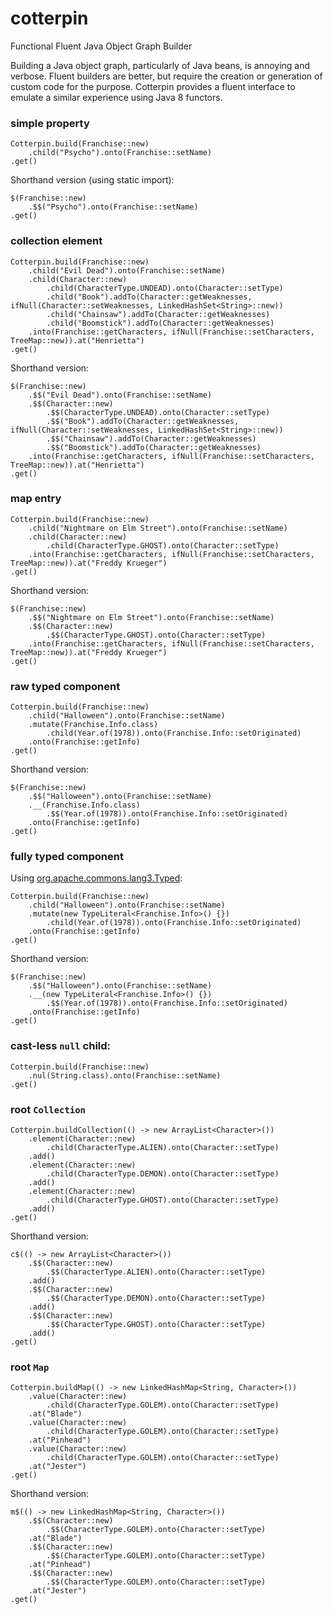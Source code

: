 # cotterpin
Functional Fluent Java Object Graph Builder

Building a Java object graph, particularly of Java beans, is annoying and verbose. Fluent builders are better, but require the creation or generation of custom code for the purpose. Cotterpin provides a fluent interface to emulate a similar experience using Java 8 functors.

### simple property
```
Cotterpin.build(Franchise::new)
    .child("Psycho").onto(Franchise::setName)
.get()
```

Shorthand version (using static import):
```
$(Franchise::new)
    .$$("Psycho").onto(Franchise::setName)
.get()
```

### collection element
```
Cotterpin.build(Franchise::new)
    .child("Evil Dead").onto(Franchise::setName)
    .child(Character::new)
        .child(CharacterType.UNDEAD).onto(Character::setType)
        .child("Book").addTo(Character::getWeaknesses, ifNull(Character::setWeaknesses, LinkedHashSet<String>::new))
        .child("Chainsaw").addTo(Character::getWeaknesses)
        .child("Boomstick").addTo(Character::getWeaknesses)
    .into(Franchise::getCharacters, ifNull(Franchise::setCharacters, TreeMap::new)).at("Henrietta")
.get()
```

Shorthand version:
```
$(Franchise::new)
    .$$("Evil Dead").onto(Franchise::setName)
    .$$(Character::new)
        .$$(CharacterType.UNDEAD).onto(Character::setType)
        .$$("Book").addTo(Character::getWeaknesses, ifNull(Character::setWeaknesses, LinkedHashSet<String>::new))
        .$$("Chainsaw").addTo(Character::getWeaknesses)
        .$$("Boomstick").addTo(Character::getWeaknesses)
    .into(Franchise::getCharacters, ifNull(Franchise::setCharacters, TreeMap::new)).at("Henrietta")
.get()
```

### map entry
```
Cotterpin.build(Franchise::new)
    .child("Nightmare on Elm Street").onto(Franchise::setName)
    .child(Character::new)
        .child(CharacterType.GHOST).onto(Character::setType)
    .into(Franchise::getCharacters, ifNull(Franchise::setCharacters, TreeMap::new)).at("Freddy Krueger")
.get()
```

Shorthand version:
```
$(Franchise::new)
    .$$("Nightmare on Elm Street").onto(Franchise::setName)
    .$$(Character::new)
        .$$(CharacterType.GHOST).onto(Character::setType)
    .into(Franchise::getCharacters, ifNull(Franchise::setCharacters, TreeMap::new)).at("Freddy Krueger")
.get()
```

### raw typed component
```
Cotterpin.build(Franchise::new)
    .child("Halloween").onto(Franchise::setName)
    .mutate(Franchise.Info.class)
        .child(Year.of(1978)).onto(Franchise.Info::setOriginated)
    .onto(Franchise::getInfo)
.get()
```

Shorthand version:
```
$(Franchise::new)
    .$$("Halloween").onto(Franchise::setName)
    .__(Franchise.Info.class)
        .$$(Year.of(1978)).onto(Franchise.Info::setOriginated)
    .onto(Franchise::getInfo)
.get()
```

### fully typed component
Using [org.apache.commons.lang3.Typed](http://commons.apache.org/proper/commons-lang/javadocs/api-release/org/apache/commons/lang3/reflect/Typed.html):
```
Cotterpin.build(Franchise::new)
    .child("Halloween").onto(Franchise::setName)
    .mutate(new TypeLiteral<Franchise.Info>() {})
        .child(Year.of(1978)).onto(Franchise.Info::setOriginated)
    .onto(Franchise::getInfo)
.get()
```

Shorthand version:
```
$(Franchise::new)
    .$$("Halloween").onto(Franchise::setName)
    .__(new TypeLiteral<Franchise.Info>() {})
        .$$(Year.of(1978)).onto(Franchise.Info::setOriginated)
    .onto(Franchise::getInfo)
.get()
```

### cast-less `null` child:
```
Cotterpin.build(Franchise::new)
    .nul(String.class).onto(Franchise::setName)
.get()
```

### root `Collection`
```
Cotterpin.buildCollection(() -> new ArrayList<Character>())
    .element(Character::new)
        .child(CharacterType.ALIEN).onto(Character::setType)
    .add()
    .element(Character::new)
        .child(CharacterType.DEMON).onto(Character::setType)
    .add()
    .element(Character::new)
        .child(CharacterType.GHOST).onto(Character::setType)
    .add()
.get()
```

Shorthand version:
```
c$(() -> new ArrayList<Character>())
    .$$(Character::new)
        .$$(CharacterType.ALIEN).onto(Character::setType)
    .add()
    .$$(Character::new)
        .$$(CharacterType.DEMON).onto(Character::setType)
    .add()
    .$$(Character::new)
        .$$(CharacterType.GHOST).onto(Character::setType)
    .add()
.get()
```

### root `Map`
```
Cotterpin.buildMap(() -> new LinkedHashMap<String, Character>())
    .value(Character::new)
        .child(CharacterType.GOLEM).onto(Character::setType)
    .at("Blade")
    .value(Character::new)
        .child(CharacterType.GOLEM).onto(Character::setType)
    .at("Pinhead")
    .value(Character::new)
        .child(CharacterType.GOLEM).onto(Character::setType)
    .at("Jester")
.get()
```

Shorthand version:
```
m$(() -> new LinkedHashMap<String, Character>())
    .$$(Character::new)
        .$$(CharacterType.GOLEM).onto(Character::setType)
    .at("Blade")
    .$$(Character::new)
        .$$(CharacterType.GOLEM).onto(Character::setType)
    .at("Pinhead")
    .$$(Character::new)
        .$$(CharacterType.GOLEM).onto(Character::setType)
    .at("Jester")
.get()
```

